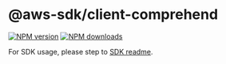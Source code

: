 # @aws-sdk/client-comprehend

[![NPM version](https://img.shields.io/npm/v/@aws-sdk/client-comprehend/beta.svg)](https://www.npmjs.com/package/@aws-sdk/client-comprehend)
[![NPM downloads](https://img.shields.io/npm/dm/@aws-sdk/client-comprehend.svg)](https://www.npmjs.com/package/@aws-sdk/client-comprehend)

For SDK usage, please step to [SDK readme](https://github.com/aws/aws-sdk-js-v3).

